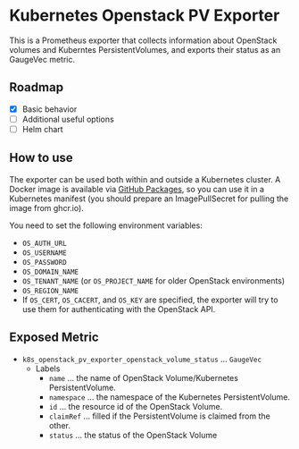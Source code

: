 # Kubernetes Openstack PV Exporter

This is a Prometheus exporter that collects information about OpenStack volumes and Kuberntes PersistentVolumes,
and exports their status as an GaugeVec metric.

## Roadmap

- [x] Basic behavior
- [ ] Additional useful options
- [ ] Helm chart

## How to use

The exporter can be used both within and outside a Kubernetes cluster.
A Docker image is available via [GitHub Packages](https://github.com/Drumato?tab=packages&repo_name=k8s-openstack-pv-exporter),
so you can use it in a Kubernetes manifest (you should prepare an ImagePullSecret for pulling the image from ghcr.io).

You need to set the following environment variables:

- `OS_AUTH_URL`
- `OS_USERNAME`
- `OS_PASSWORD`
- `OS_DOMAIN_NAME`
- `OS_TENANT_NAME` (or `OS_PROJECT_NAME` for older OpenStack environments)
- `OS_REGION_NAME`
- If `OS_CERT`, `OS_CACERT`, and `OS_KEY` are specified, the exporter will try to use them for authenticating with the OpenStack API.

## Exposed Metric

- `k8s_openstack_pv_exporter_openstack_volume_status` ... `GaugeVec`
  - Labels
    - `name` ... the name of OpenStack Volume/Kubernetes PersistentVolume.
    - `namespace` ... the namespace of the Kubernetes PersistentVolume.
    - `id` ... the resource id of the OpenStack Volume.
    - `claimRef` ... filled if the PersistentVolume is claimed from the other.
    - `status` ... the status of the OpenStack Volume

